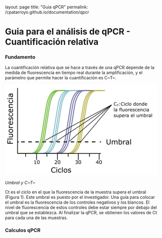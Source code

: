 layout: page
title: "Guia qPCR"
permalink: /cpatarroyo.github.io/documentation/qpcr

# Guia para el análisis de qPCR - Cuantificación relativa

### Fundamento

La cuantificación relativa que se hace a través de una qPCR depende de la medida de fluorescencia en tiempo real durante la amplificación, y el parámetro que permite hacer la cuantificación es C~T~. 

![Grafica perfil de amplificación](qPCR_plot.png)

*Umbral y C~T~*

Ct es el ciclo en el que la fluorescencia de la muestra supera el umbral (Figura 1). Este umbral es puesto por el investigador. Una guía para colocar el umbral es la fluorescencia de los controles negativos y los blancos. El nivel de fluorescencia de estos controles debe estar siempre por debajo del umbral que se establezca. Al finalizar la qPCR, se obtienen los valores de Ct para cada una de las muestras.

### Calculos qPCR



[^1]: Ahmed M, Kim DR. pcr: an R package for quality assessment, analysis and testing of qPCR data. PeerJ. 2018 Mar 16;6:e4473. doi: 10.7717/peerj.4473. PMID: 29576953; PMCID: PMC5858653.

[^2]: Livak KJ, Schmittgen TD. Analysis of relative gene expression data using real-time quantitative PCR and the 2(-Delta Delta C(T)) Method. Methods. 2001 Dec;25(4):402-8. doi: 10.1006/meth.2001.1262. PMID: 11846609.

[^3]: Yuan, J.S., Reed, A., Chen, F. et al. Statistical analysis of real-time PCR data. BMC Bioinformatics 7, 85 (2006). https://doi.org/10.1186/1471-2105-7-85
